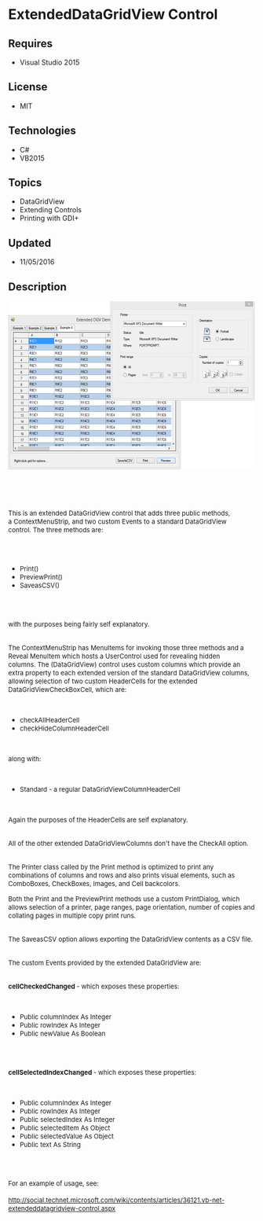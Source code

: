 # ExtendedDataGridView Control
## Requires
- Visual Studio 2015
## License
- MIT
## Technologies
- C#
- VB2015
## Topics
- DataGridView
- Extending Controls
- Printing with GDI+
## Updated
- 11/05/2016
## Description

<p><img id="162908" src="162908-31-10-2016%2022.44.13.png" alt="" width="550" height="343"></p>
<p>&nbsp;</p>
<p>&nbsp;</p>
<p><span style="font-size:small">This is an extended DataGridView control that adds three public methods, a&nbsp;ContextMenuStrip, and two custom Events to a standard DataGridView control.&nbsp;The three methods are:</span><br>
<span style="font-size:small">&nbsp;</span></p>
<p>&nbsp;</p>
<ul>
<li><span style="font-size:small">Print()</span> </li><li><span style="font-size:small">PreviewPrint()</span> </li><li><span style="font-size:small">SaveasCSV()</span> </li></ul>
<p>&nbsp;</p>
<p><span style="font-size:small">&nbsp;</span><br>
<span style="font-size:small">with the purposes being fairly self explanatory.</span></p>
<p><span style="font-size:small">&nbsp;</span><br>
<span style="font-size:small">The ContextMenuStrip has MenuItems for invoking those three methods and a Reveal MenuItem which hosts a UserControl used for revealing hidden columns.&nbsp;The (DataGridView) control uses custom columns which provide an extra property
 to&nbsp;each extended version of the standard DataGridView columns, allowing selection of two&nbsp;custom HeaderCells for the extended DataGridViewCheckBoxCell, which are:</span></p>
<p>&nbsp;</p>
<ul>
<li><span style="font-size:small">checkAllHeaderCell</span> </li><li><span style="font-size:small">checkHideColumnHeaderCell</span> </li></ul>
<p>&nbsp;</p>
<p><span style="font-size:small">along with:</span></p>
<p>&nbsp;</p>
<ul>
<li><span style="font-size:small">Standard - a regular DataGridViewColumnHeaderCell</span>
</li></ul>
<p>&nbsp;</p>
<p><span style="font-size:small">Again the purposes of the HeaderCells are self explanatory.</span></p>
<p><span style="font-size:small">&nbsp;</span><br>
<span style="font-size:small">All of the other extended DataGridViewColumns don't have the CheckAll option.</span></p>
<p><span style="font-size:small">&nbsp;</span><br>
<span style="font-size:small">The Printer class called by the Print method is optimized to print any combinations of columns and rows and also prints visual elements, such as ComboBoxes, CheckBoxes, Images, and Cell&nbsp;backcolors.</span></p>
<p><span style="font-size:small">Both the Print and the PreviewPrint methods use a custom PrintDialog, which allows&nbsp;selection of a printer, page ranges, page orientation, number of copies and collating&nbsp;pages in multiple copy print runs.</span></p>
<p><span style="font-size:small">&nbsp;</span><br>
<span style="font-size:small">The SaveasCSV option allows exporting the DataGridView contents as a CSV file.</span></p>
<p><span style="font-size:small">&nbsp;</span><br>
<span style="font-size:small">The custom Events provided by the extended DataGridView are:</span></p>
<p><br>
<span style="font-size:small"><strong>cellCheckedChanged </strong>- which exposes these properties:</span></p>
<p>&nbsp;</p>
<ul>
<li><span style="font-size:small">Public columnIndex As Integer &nbsp;&nbsp;</span>
</li><li><span style="font-size:small">Public rowIndex As Integer &nbsp;&nbsp;</span> </li><li><span style="font-size:small">Public newValue As Boolean</span> </li></ul>
<p>&nbsp;</p>
<p><br>
<span style="font-size:small"><strong>cellSelectedIndexChanged </strong>- which exposes these properties:</span></p>
<p>&nbsp;</p>
<ul>
<li><span style="font-size:small">Public columnIndex As Integer</span> </li><li><span style="font-size:small">Public rowIndex As Integer &nbsp;&nbsp;</span> </li><li><span style="font-size:small">Public selectedIndex As Integer &nbsp;&nbsp;</span>
</li><li><span style="font-size:small">Public selectedItem As Object &nbsp;&nbsp;</span>
</li><li><span style="font-size:small">Public selectedValue As Object &nbsp;&nbsp;</span>
</li><li><span style="font-size:small">Public text As String</span> </li></ul>
<p>&nbsp;</p>
<p><br>
<span style="font-size:small">For an example of usage, see:</span><br>
<br>
<span style="font-size:small"><a href="http://social.technet.microsoft.com/wiki/contents/articles/36121.vb-net-extendeddatagridview-control.aspx" target="_blank">http://social.technet.microsoft.com/wiki/contents/articles/36121.vb-net-extendeddatagridview-control.aspx</a></span><br>
<br>
</p>

